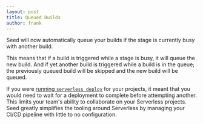 ```yaml
---
layout: post
title: Queued Builds
author: frank
---
```


Seed will now automatically queue your builds if the stage is currently busy with another build.

This means that if a build is triggered while a stage is busy, it will queue the new build. And if yet another build is triggered while a build is in the queue; the previously queued build will be skipped and the new build will be queued.

If you were [running `serverless deploy`](https://serverless.com/framework/docs/providers/aws/cli-reference/deploy/) for your projects, it meant that you would need to wait for a deployment to complete before attempting another. This limits your team's ability to collaborate on your Serverless projects. Seed greatly simplifies the tooling around Serverless by managing your CI/CD pipeline with little to no configuration. 
